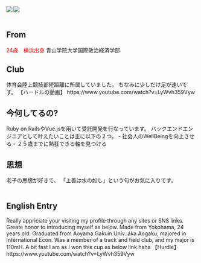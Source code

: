 <div style="display: flex; justify-content: space-between;">
<h2>
<a href="https://github.com/subaru-hello/github-readme-stats">
  <img align="left" src="https://github-readme-stats.vercel.app/api?username=subaru-hello&count_private=true&show_icons=true" />
</a>
<a href="https://github.com/subaru-hello/github-readme-stats">
  <img align="left" src="https://github-readme-stats.vercel.app/api/top-langs/?username=subaru-hello" />
</a>
  </h2>
</div>
<div>
<h2><strong> From </strong> </h2>
  <span style="color: red">24歳　横浜出身</span>
青山学院大学国際政治経済学部
<h2><strong> Club </strong> </h2>
体育会陸上競技部短距離に所属していました。
ちなみに少しだけ足が速いです。
【ハードルの動画】
https://www.youtube.com/watch?v=LyWvh359Vyw

<h2> 今何してるの? </h2>
Ruby on RailsやVue.jsを用いて受託開発を行なっています。
バックエンドエンジニアとして叶えたいことは主に以下の２つ。
- 社会人のWellBeingを向上させる
- ２５歳までに熱狂できる軸を見つける

<h2>思想</h2>
老子の思想が好きで、
「上善は水の如し」という句がお気に入りです。
</div>
<div>
<br>
<h2> English Entry </h2>
Really appriciate your visiting my profile through any sites or SNS links.
Greate honor to introducing myself as below.
Made from Yokohama, 24 years old.
Graduated from Aoyama Gakuin Univ. aka Aogaku, majored in International Econ.
Was a member of a track and field club, and my major is 110mH.
A bit fast I am as I won this cup as below link.haha 
【Hurdle】
https://www.youtube.com/watch?v=LyWvh359Vyw

</div>
<!---
subaru-hello/subaru-hello is a ✨ special ✨ repository because its `README.md` (this file) appears on your GitHub profile.
You can click the Preview link to take a look at your changes.
--->

